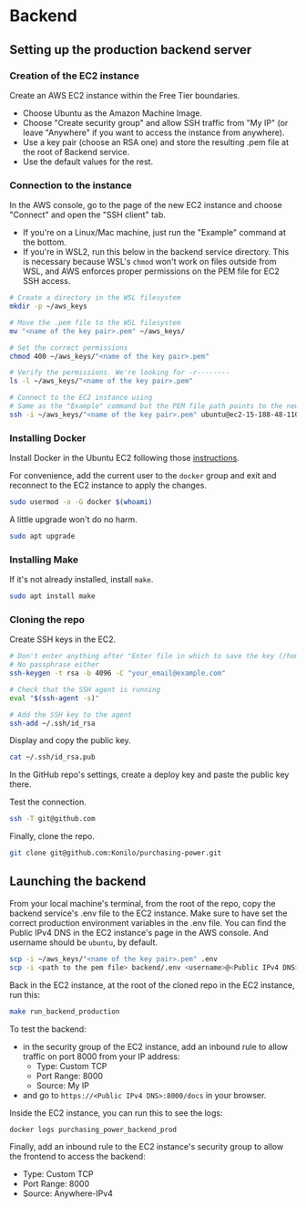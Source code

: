# Backend
## Setting up the production backend server
### Creation of the EC2 instance

Create an AWS EC2 instance within the Free Tier boundaries.
- Choose Ubuntu as the Amazon Machine Image.
- Choose "Create security group" and allow SSH traffic from "My IP" (or leave "Anywhere" if you want to access the instance from anywhere).
- Use a key pair (choose an RSA one) and store the resulting .pem file at the root of Backend service.
- Use the default values for the rest.


### Connection to the instance

In the AWS console, go to the page of the new EC2 instance and choose "Connect" and open the "SSH client" tab.

- If you're on a Linux/Mac machine, just run the "Example" command at the bottom.
- If you're in WSL2, run this below in the backend service directory. This is necessary because WSL's `chmod` won't work on files outside from WSL, and AWS enforces proper permissions on the PEM file for EC2 SSH access.
```bash
# Create a directory in the WSL filesystem
mkdir -p ~/aws_keys

# Move the .pem file to the WSL filesystem
mv "<name of the key pair>.pem" ~/aws_keys/

# Set the correct permissions
chmod 400 ~/aws_keys/"<name of the key pair>.pem"

# Verify the permissions. We're looking for -r--------
ls -l ~/aws_keys/"<name of the key pair>.pem"

# Connect to the EC2 instance using
# Same as the "Example" command but the PEM file path points to the new ~/aws_keys directory
ssh -i ~/aws_keys/"<name of the key pair>.pem" ubuntu@ec2-15-188-48-110.eu-west-3.compute.amazonaws.com
```


### Installing Docker

Install Docker in the Ubuntu EC2 following those [instructions](https://docs.docker.com/engine/install/ubuntu/#install-using-the-repository).

For convenience, add the current user to the `docker` group and exit and reconnect to the EC2 instance to apply the changes.
```bash
sudo usermod -a -G docker $(whoami)
```

A little upgrade won't do no harm.
```bash
sudo apt upgrade
```


### Installing Make

If it's not already installed, install `make`.
```bash
sudo apt install make
```


### Cloning the repo

Create SSH keys in the EC2.
```bash
# Don't enter anything after "Enter file in which to save the key (/home/ubuntu/.ssh/id_rsa):, just press Enter
# No passphrase either
ssh-keygen -t rsa -b 4096 -C "your_email@example.com"

# Check that the SSH agent is running
eval "$(ssh-agent -s)"

# Add the SSH key to the agent
ssh-add ~/.ssh/id_rsa
```

Display and copy the public key.
```bash
cat ~/.ssh/id_rsa.pub
```

In the GitHub repo's settings, create a deploy key and paste the public key there.

Test the connection.
```bash
ssh -T git@github.com
```

Finally, clone the repo.
```bash
git clone git@github.com:Konilo/purchasing-power.git
```


## Launching the backend

From your local machine's terminal, from the root of the repo, copy the backend service's .env file to the EC2 instance.
Make sure to have set the correct production environment variables in the .env file.
You can find the Public IPv4 DNS in the EC2 instance's page in the AWS console. And username should be `ubuntu`, by default.
```bash
scp -i ~/aws_keys/"<name of the key pair>.pem" .env
scp -i <path to the pem file> backend/.env <username>@<Public IPv4 DNS>:~/purchasing-power/backend/.env
```

Back in the EC2 instance, at the root of the cloned repo in the EC2 instance, run this:
```bash
make run_backend_production
```

To test the backend:
- in the security group of the EC2 instance, add an inbound rule to allow traffic on port 8000 from your IP address:
    - Type: Custom TCP
    - Port Range: 8000
    - Source: My IP
- and go to `https://<Public IPv4 DNS>:8000/docs` in your browser.

Inside the EC2 instance, you can run this to see the logs:
```bash
docker logs purchasing_power_backend_prod
```

Finally, add an inbound rule to the EC2 instance's security group to allow the frontend to access the backend:
- Type: Custom TCP
- Port Range: 8000
- Source: Anywhere-IPv4

